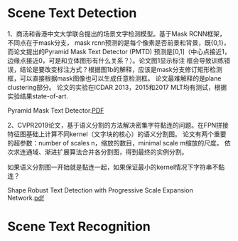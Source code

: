
# Scene Text Detection
1、商汤和香港中文大学联合提出的场景文字检测模型。基于Mask RCNN框架，不同点在于mask分支，
mask rcnn预测的是每个像素是否前景和背景，既{0,1}，而论文提出的Pyramid Mask Text Detector 
(PMTD) 预测是[0,1]（中心点接近1，边缘点接近0，可是和立体图形有什么关系？）。论文图1显示标注
框会导致训练错误，结论是要改变标注方式？根据图1b的解释，应该是mask分支修订矩形检测框，可以直接根据mask图像也可以生成任意检测框。
论文最难解释的是plane clustering部分。
论文的实验在ICDAR 2013，2015和2017 MLT均有测试，根据实验结果state-of-art. 

Pyramid Mask Text Detector.[PDF](https://arxiv.org/pdf/1903.11800.pdf)


2、CVPR2019论文，基于语义分割的方法解决密集字符黏连的问题。在FPN拼接特征图基础上计算不同kernel（文字块的核心）的语义分割图。
论文有两个重要的超参数：number of scales n，缩放的数目，minimal scale m缩放的尺度。
依次求连通域、渐进扩展算法合并各分割图，得到最终的实例分割。

如果语义分割图一开始就是黏连一起，如果保证最小的kernel情况下字符串不黏连？ 

Shape Robust Text Detection with Progressive Scale Expansion Network.[pdf](https://arxiv.org/pdf/1806.02559.pdf)


# Scene Text Recognition




